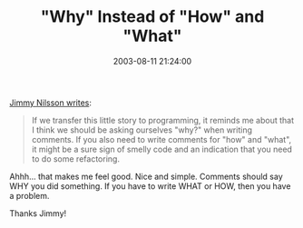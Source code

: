﻿---
layout: post
title: "\"Why\" Instead of \"How\" and \"What\""
comments: false
date: 2003-08-11 21:24:00
categories:
 - Technology
subtext-id: f1b138b3-7c60-4390-ad4a-e294f111ca69
alias: /blog/Why-Instead-of-How-and-What.aspx
---


[Jimmy Nilsson writes](http://www.jnsk.se/weblog/posts/why.htm):

> If we transfer this little story to programming, it reminds me about that I think we should be asking ourselves "why?" when writing comments. If you also need to write comments for "how" and "what", it might be a sure sign of smelly code and an indication that you need to do some refactoring.

Ahhh... that makes me feel good. Nice and simple. Comments should say WHY you did something. If you have to write WHAT or HOW, then you have a problem.

Thanks Jimmy!
